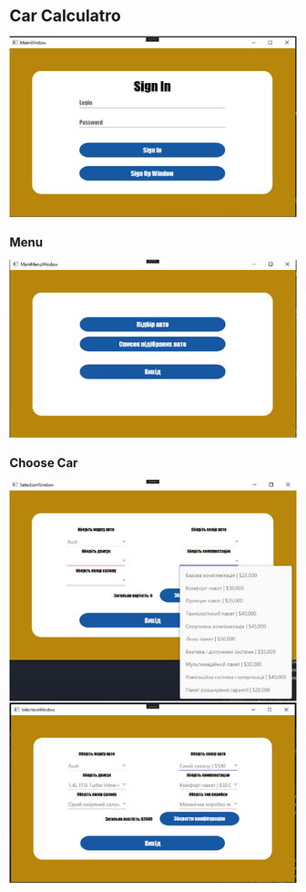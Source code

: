 # Car Calculatro
<img src="./Image/photo_2023-08-05_00-18-51.jpg">
<h2>Menu</h2>
<img src="./Image/photo_2023-08-05_00-20-10.jpg">
<h2>Choose Car</h2>
<img src="./Image/photo_2023-08-05_00-20-47.jpg">
<img src="./Image/photo_2023-08-05_00-21-15.jpg">


